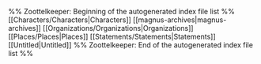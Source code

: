 %% Zoottelkeeper: Beginning of the autogenerated index file list  %%
 [[Characters/Characters|Characters]]
 [[magnus-archives|magnus-archives]]
 [[Organizations/Organizations|Organizations]]
 [[Places/Places|Places]]
 [[Statements/Statements|Statements]]
 [[Untitled|Untitled]]
%% Zoottelkeeper: End of the autogenerated index file list  %%
